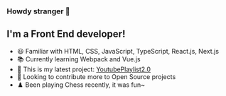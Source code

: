 ### Howdy stranger 👋


## I'm a Front End developer!

- 😃 Familiar with HTML, CSS, JavaScript, TypeScript, React.js, Next.js
- 📚 Currently learning Webpack and Vue.js
- 🎵 This is my latest project: [YoutubePlaylist2.0][ytplaylist]
- 👯 Looking to contribute more to Open Source projects
- ♟️ Been playing Chess recently, it was fun~


[ytplaylist]: https://tzhang-ssr.github.io/youtube-playlist-upgrade/signin
